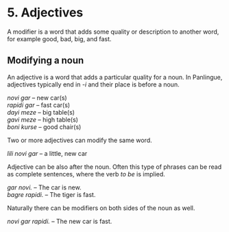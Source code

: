 
# 5. Adjectives

A modifier is a word that adds some quality or description to another word,
for example good, bad, big, and fast.

## Modifying a noun

An adjective is a word that adds a particular quality for a noun.
In Panlingue, adjectives typically end in *-i* and their place is before a noun.

*novi gar*
– new car(s)  
*rapidi gar*
– fast car(s)  
*dayi meze*
– big table(s)  
*gavi meze*
– high table(s)  
*boni kurse*
– good chair(s)

Two or more adjectives can modify the same word.

*lili novi gar*
– a little, new car

Adjective can be also after the noun.
Often this type of phrases can be read as complete sentences, where the verb _to be_ is implied.

*gar novi.*
– The car is new.  
*bagre rapidi.*
– The tiger is fast.

Naturally there can be modifiers on both sides of the noun as well.

*novi gar rapidi.*
– The new car is fast.

